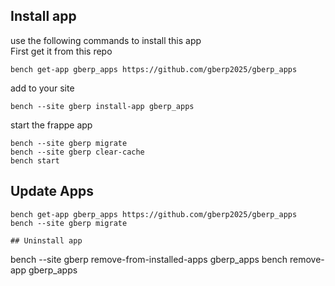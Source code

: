 ## Install app
use the following commands to install this app  
First get it from this repo

```
bench get-app gberp_apps https://github.com/gberp2025/gberp_apps
```
add to your site
```
bench --site gberp install-app gberp_apps
```
start the frappe app
```
bench --site gberp migrate  
bench --site gberp clear-cache
bench start
```

## Update Apps
```
bench get-app gberp_apps https://github.com/gberp2025/gberp_apps
bench --site gberp migrate  

## Uninstall app
```
bench --site gberp remove-from-installed-apps gberp_apps
bench remove-app gberp_apps 
```